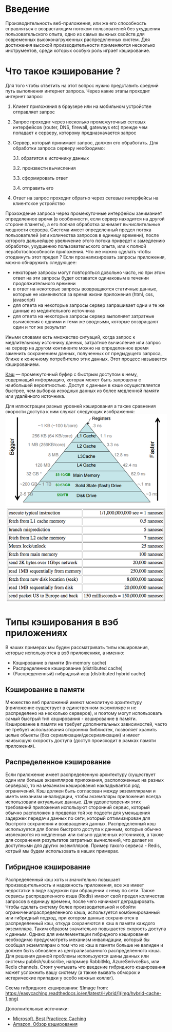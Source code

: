 # Введение
Производительность веб-приложения, или же его способность справляться с возрастающим потоком пользователей без ухудшения пользовательского опыта, одно из самых выжных свойств для современных высоконагруженных распределенных систем. Для достижения высокой производительности применяются несколько инструментов, среди которых особую роль играет кэширование.

# Что такое кэширование ?
Для того чтобы ответить на этот вопрос нужно представить средний путь выполнения интернет запроса. Через какие этапы проходит интернет запрос:
1. Клиент приложения в браузере или на мобильном устройстве отправляет запрос
2. Запрос проходит через несколько промежуточных сетевых интерфейсов (router, DNS, firewall, gateways etc) прежде чем попадает к серверу, которому предназначается запрос
3. Сервер, который принимает запрос, должен его обработать. Для обработки запроса серверу необходимо:

    3.1. обратится к источнику данных

    3.2. произвести вычисления

    3.3. сформировать ответ

    3.4. отправить его
4. Ответ на запрос проходит обратно через сетевые интерфейсы на клиентское устройство

Прохождение запроса через промежуточные интерфейсы заниманиет определенное время (в особенности, если сервер находится на другой стороне планеты), а его полная обработка занимает вычислительные мощности сервера. Система имеет определенный предел потока пользователей (или количества запросов в единицу времени), после которого дальнейшее увеличение этого потока приведет к замедлению обработки, ухудшению пользовательского опыта, или к полной неработоспособности приложения. Что же можно сделать чтобы отодвинуть этот предел ?
Если проанализировать запросы приложения, можно обнаружить следующее:
- некоторые запросы могут повторяться довольно часто, но при этом ответ на эти запросы будет оставатся одинаковым в течении продолжительного времени
- в ответ на некоторые запросы возвращаются статичные данные, которые не изменяются за время жизни приложения (html, css, javascript)
- для ответа на некоторые запросы сервер запрашивает одни и те же данные из медлительного источника
- для ответа на некоторые запросы сервер выполняет затратные вычисления с одними и теми же вводными, которые возвращают один и тот же результат

Иными словами есть множество ситуаций, когда запрос к медлительному источнику данных, затратное вычисление или запрос на сервер на другом континенте можно на определенное время заменить сохранением данных, полученных от предыдущего запроса, ближе к конечному потребителю этих данных. Этот процесс называется кэшированием.

[Кэш](https://ru.wikipedia.org/wiki/%D0%9A%D1%8D%D1%88) — промежуточный буфер с быстрым доступом к нему, содержащий информацию, которая может быть запрошена с наибольшей вероятностью. Доступ к данным в кэше осуществляется быстрее, чем выборка исходных данных из более медленной памяти или удалённого источника.

Для иллюстрации разных уровней кэширования а также сравнения скорости доступа к ним служат следующик изображения:
![Cache levels](img/cache-levels-1.png)
![Cache levels latency](img/cache-levels-latency-1.png)

# Типы кэширования в вэб приложениях
В наших примерах мы будем рассматривать типы кэширования, которые используются в вэб приложениях, а именно:
- Кэширование в памяти (In-memory cache)
- Распределенное кэширование (distributed cache)
- (Распределенный) гибридный кэш (distributed hybrid cache)

## Кэширование в памяти
Множество веб приложений имеют монолитную архитектуру (приложение существует в единственном экземпляре и не распределено на несколько серверов), и поэтому могут использовать самый быстрый тип кэширования - кэширование в памяти. Кэширование в памяти не требует дополнительных зависимостей, часто не требует использования сторонних библиотек, позволяет хранить целые обьекты (без сериализации/десериализации) и имеет наивысшую скорость доступа (доступ происходит в рамках памяти приложения).

## Распределенное кэширование
Если приложение имеет распределенную архитектуру (существует один или больше экземпляров приложения, расположенных на разных серверах), то на механизм кэширования накладывается ряд ограничений. Кэш должен быть согласован между экземплярами и иметь механизм инвалидации, чтобы экземпляры приложения всегда использовали актуальные данные. Для удовлетворения этих требований приложения используют сторонний сервис, который обычно расположен в пределах той же подсети для уменьшения задержек передачи данных по сети, который оптимизирован для быстрого сохранения и возвращения данных. Распределенный кэш используется для более быстрого доступа к данным, которые обычно извлекаются из медленных или сильно удаленных источников, а также для сохранения результатов затратных вычислений, что делает их доступными для других экземпляров. Пример такого сервиса - Redis, котрый мы будем использовать в наших примерах. 

## Гибридное кэширование
Распределенный кэш хоть и значительно повышает производительность и надежность приложения, все же имеет недостатки в виде задержки при обращении к нему по сети. Также сервисы распределенного кэша (Redis) имеют свой предел количества запросов в единицу времени, после чего начинают деградировать. Чтобы сделать систему более производительной и обойти ограниченияраспределенного кэша, используется комбинированный или гибридный подход, при котором данные сохраняются в распределенный кэш, откуда сохраняются в кэш в памяти каждого экземпляра. Таким образом значительно повышается скорость доступа к данным. Однако для инмлементации гибридного кэширования необходимо предусмотреть механизм инвалидации, который бы сообщал экземплярам о том что их кэш в памяти больше не валиден и должен быть обновлен из централизованного распределенного кэша. Для решения данной проблемы используются шины данных или системы publish/subscribe, напрмиер RabbitMq, AzureSerivceBus, или Redis channels. Стоит учитывать что введение гибридного кэширования может усложнить вашу систему (а также вызвать обморок и истерические припадки у особо нежных коллег).

Схема гибридного кэширования:
![Image from: https://easycaching.readthedocs.io/en/latest/Hybrid/](img/hybrid-cache-1.png)

Дополнительные источники:
- [Microsoft. Best Practices: Caching](https://docs.microsoft.com/en-us/azure/architecture/best-practices/caching)
- [Amazon. Обзор кэширования](https://aws.amazon.com/ru/caching/)